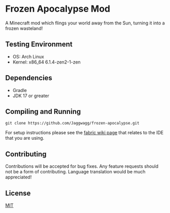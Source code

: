 # Frozen Apocalypse Mod

A Minecraft mod which flings your world away from the Sun, turning it into a frozen wasteland!

## Testing Environment
* OS: Arch Linux
* Kernel: x86_64 6.1.4-zen2-1-zen

## Dependencies
* Gradle
* JDK 17 or greater

## Compiling and Running

```shell
git clone https://github.com/Jaggwagg/frozen-apocalypse.git
```

For setup instructions please see the [fabric wiki page](https://fabricmc.net/wiki/tutorial:setup) that relates to the IDE that you are using.

## Contributing
Contributions will be accepted for bug fixes. Any feature requests should not be a form of contributing.
Language translation would be much appreciated!

## License
[MIT](https://choosealicense.com/licenses/mit/)

